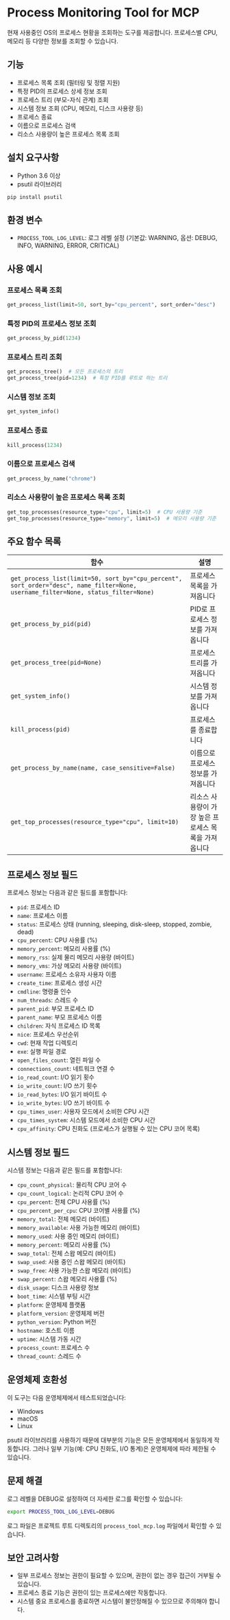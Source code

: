 # Process Monitoring Tool for MCP

현재 사용중인 OS의 프로세스 현황을 조회하는 도구를 제공합니다. 프로세스별 CPU, 메모리 등 다양한 정보를 조회할 수 있습니다.

## 기능

- 프로세스 목록 조회 (필터링 및 정렬 지원)
- 특정 PID의 프로세스 상세 정보 조회
- 프로세스 트리 (부모-자식 관계) 조회
- 시스템 정보 조회 (CPU, 메모리, 디스크 사용량 등)
- 프로세스 종료
- 이름으로 프로세스 검색
- 리소스 사용량이 높은 프로세스 목록 조회

## 설치 요구사항

- Python 3.6 이상
- psutil 라이브러리

```bash
pip install psutil
```

## 환경 변수

- `PROCESS_TOOL_LOG_LEVEL`: 로그 레벨 설정 (기본값: WARNING, 옵션: DEBUG, INFO, WARNING, ERROR, CRITICAL)

## 사용 예시

### 프로세스 목록 조회

```python
get_process_list(limit=50, sort_by="cpu_percent", sort_order="desc")
```

### 특정 PID의 프로세스 정보 조회

```python
get_process_by_pid(1234)
```

### 프로세스 트리 조회

```python
get_process_tree()  # 모든 프로세스의 트리
get_process_tree(pid=1234)  # 특정 PID를 루트로 하는 트리
```

### 시스템 정보 조회

```python
get_system_info()
```

### 프로세스 종료

```python
kill_process(1234)
```

### 이름으로 프로세스 검색

```python
get_process_by_name("chrome")
```

### 리소스 사용량이 높은 프로세스 목록 조회

```python
get_top_processes(resource_type="cpu", limit=5)  # CPU 사용량 기준
get_top_processes(resource_type="memory", limit=5)  # 메모리 사용량 기준
```

## 주요 함수 목록

| 함수 | 설명 |
|------|------|
| `get_process_list(limit=50, sort_by="cpu_percent", sort_order="desc", name_filter=None, username_filter=None, status_filter=None)` | 프로세스 목록을 가져옵니다 |
| `get_process_by_pid(pid)` | PID로 프로세스 정보를 가져옵니다 |
| `get_process_tree(pid=None)` | 프로세스 트리를 가져옵니다 |
| `get_system_info()` | 시스템 정보를 가져옵니다 |
| `kill_process(pid)` | 프로세스를 종료합니다 |
| `get_process_by_name(name, case_sensitive=False)` | 이름으로 프로세스 정보를 가져옵니다 |
| `get_top_processes(resource_type="cpu", limit=10)` | 리소스 사용량이 가장 높은 프로세스 목록을 가져옵니다 |

## 프로세스 정보 필드

프로세스 정보는 다음과 같은 필드를 포함합니다:

- `pid`: 프로세스 ID
- `name`: 프로세스 이름
- `status`: 프로세스 상태 (running, sleeping, disk-sleep, stopped, zombie, dead)
- `cpu_percent`: CPU 사용률 (%)
- `memory_percent`: 메모리 사용률 (%)
- `memory_rss`: 실제 물리 메모리 사용량 (바이트)
- `memory_vms`: 가상 메모리 사용량 (바이트)
- `username`: 프로세스 소유자 사용자 이름
- `create_time`: 프로세스 생성 시간
- `cmdline`: 명령줄 인수
- `num_threads`: 스레드 수
- `parent_pid`: 부모 프로세스 ID
- `parent_name`: 부모 프로세스 이름
- `children`: 자식 프로세스 ID 목록
- `nice`: 프로세스 우선순위
- `cwd`: 현재 작업 디렉토리
- `exe`: 실행 파일 경로
- `open_files_count`: 열린 파일 수
- `connections_count`: 네트워크 연결 수
- `io_read_count`: I/O 읽기 횟수
- `io_write_count`: I/O 쓰기 횟수
- `io_read_bytes`: I/O 읽기 바이트 수
- `io_write_bytes`: I/O 쓰기 바이트 수
- `cpu_times_user`: 사용자 모드에서 소비한 CPU 시간
- `cpu_times_system`: 시스템 모드에서 소비한 CPU 시간
- `cpu_affinity`: CPU 친화도 (프로세스가 실행될 수 있는 CPU 코어 목록)

## 시스템 정보 필드

시스템 정보는 다음과 같은 필드를 포함합니다:

- `cpu_count_physical`: 물리적 CPU 코어 수
- `cpu_count_logical`: 논리적 CPU 코어 수
- `cpu_percent`: 전체 CPU 사용률 (%)
- `cpu_percent_per_cpu`: CPU 코어별 사용률 (%)
- `memory_total`: 전체 메모리 (바이트)
- `memory_available`: 사용 가능한 메모리 (바이트)
- `memory_used`: 사용 중인 메모리 (바이트)
- `memory_percent`: 메모리 사용률 (%)
- `swap_total`: 전체 스왑 메모리 (바이트)
- `swap_used`: 사용 중인 스왑 메모리 (바이트)
- `swap_free`: 사용 가능한 스왑 메모리 (바이트)
- `swap_percent`: 스왑 메모리 사용률 (%)
- `disk_usage`: 디스크 사용량 정보
- `boot_time`: 시스템 부팅 시간
- `platform`: 운영체제 플랫폼
- `platform_version`: 운영체제 버전
- `python_version`: Python 버전
- `hostname`: 호스트 이름
- `uptime`: 시스템 가동 시간
- `process_count`: 프로세스 수
- `thread_count`: 스레드 수

## 운영체제 호환성

이 도구는 다음 운영체제에서 테스트되었습니다:

- Windows
- macOS
- Linux

psutil 라이브러리를 사용하기 때문에 대부분의 기능은 모든 운영체제에서 동일하게 작동합니다. 그러나 일부 기능(예: CPU 친화도, I/O 통계)은 운영체제에 따라 제한될 수 있습니다.

## 문제 해결

로그 레벨을 DEBUG로 설정하여 더 자세한 로그를 확인할 수 있습니다:

```bash
export PROCESS_TOOL_LOG_LEVEL=DEBUG
```

로그 파일은 프로젝트 루트 디렉토리의 `process_tool_mcp.log` 파일에서 확인할 수 있습니다.

## 보안 고려사항

- 일부 프로세스 정보는 권한이 필요할 수 있으며, 권한이 없는 경우 접근이 거부될 수 있습니다.
- 프로세스 종료 기능은 권한이 있는 프로세스에만 작동합니다.
- 시스템 중요 프로세스를 종료하면 시스템이 불안정해질 수 있으므로 주의해야 합니다.